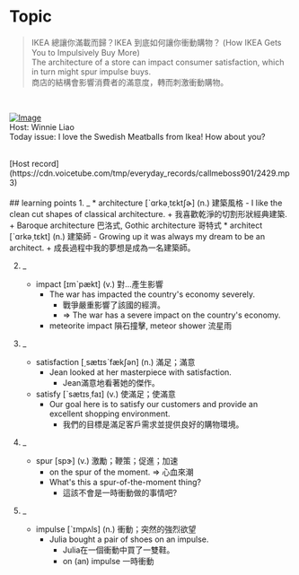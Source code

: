 # Topic

> IKEA 總讓你滿載而歸？IKEA 到底如何讓你衝動購物？ (How IKEA Gets You to Impulsively Buy More) <br>
> The architecture of a store can impact consumer satisfaction, which in turn might spur impulse buys. <br>
> 商店的結構會影響消費者的滿意度，轉而刺激衝動購物。

 <br>

[![Image](https://cdn.voicetube.com/assets/thumbnails/WYKUJgMRQ7A.jpg)](https://www.youtube.com/embed/WYKUJgMRQ7A?rel=0&showinfo=0&cc_load_policy=0&controls=1&autoplay=1&iv_load_policy=3&playsinline=1&wmode=transparent&start=46&end=53&enablejsapi=1&origin=https://tw.voicetube.com&widgetid=1)<br>
Host: Winnie Liao
<br>Today issue: I love the Swedish Meatballs from Ikea! How about you?


<br>
[Host record](https://cdn.voicetube.com/tmp/everyday_records/callmeboss901/2429.mp3)
<br><br>
## learning points
1. _
	* architecture [ˋɑrkə͵tɛktʃɚ] (n.) 建築風格
		- I like the clean cut shapes of classical  architecture.
			+ 我喜歡乾淨的切割形狀經典建築.
			+ Baroque architecture 巴洛式, Gothic architecture 哥特式
	* architect [ˋɑrkə͵tɛkt] (n.) 建築師
		- Growing up it was always my dream to be an architect.
			+ 成長過程中我的夢想是成為一名建築師。

2. _
	* impact [ɪmˋpækt] (v.) 對…產生影響
		- The war has impacted the country's economy severely.
			+ 戰爭嚴重影響了該國的經濟。
			+ => The war has a severe impact on the country's economy.
		- meteorite impact 隕石撞擊, meteor shower 流星雨

3. _
	* satisfaction [͵sætɪsˋfækʃən] (n.) 滿足；滿意
		- Jean looked at her masterpiece with satisfaction.
			+ Jean滿意地看著她的傑作。
	* satisfy [ˋsætɪs͵faɪ] (v.) 使滿足；使滿意
		- Our goal here is to satisfy our customers and provide an excellent shopping environment.
			+ 我們的目標是滿足客戶需求並提供良好的購物環境。

4. _
	* spur [spɝ] (v.) 激勵；鞭策；促進；加速
		- on the spur of the moment. => 心血來潮
		- What's this a spur-of-the-moment thing?
			+ 這該不會是一時衝動做的事情吧?

5. _
	* impulse [ˋɪmpʌls] (n.) 衝動；突然的強烈欲望
		- Julia bought a pair of shoes on an impulse.
			+ Julia在一個衝動中買了一雙鞋。
			+ on (an) impulse 一時衝動
